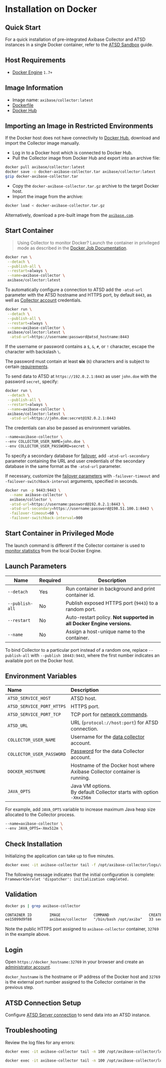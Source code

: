 # Installation on Docker

## Quick Start

For a quick installation of pre-integrated Axibase Collector and ATSD instances in a single Docker container, refer to the [ATSD Sandbox](https://github.com/axibase/dockers/tree/atsd-sandbox#overview) guide.

## Host Requirements

* [Docker Engine](https://docs.docker.com/engine/installation/) `1.7+`

## Image Information

* Image name: `axibase/collector:latest`
* [Dockerfile](https://github.com/axibase/docker-axibase-collector/blob/master/Dockerfile)
* [Docker Hub](https://hub.docker.com/r/axibase/collector/)

## Importing an Image in Restricted Environments

If the Docker host does not have connectivity to [Docker Hub](https://hub.docker.com), download and import the Collector image manually.

* Log in to a Docker host which is connected to Docker Hub.
* Pull the Collector image from Docker Hub and export into an archive file:

```sh
docker pull axibase/collector:latest
docker save -o docker-axibase-collector.tar axibase/collector:latest
gzip docker-axibase-collector.tar
```

* Copy the `docker-axibase-collector.tar.gz` archive to the target Docker host.
* Import the image from the archive:

```sh
docker load < docker-axibase-collector.tar.gz
```

Alternatively, download a pre-built image from the [`axibase.com`](https://axibase.com/public/docker-axibase-collector.tar.gz).

## Start Container

> Using Collector to monitor Docker? Launch the container in privileged mode as described in the [Docker Job Documentation](./jobs/docker.md#local-installation).

```sh
docker run \
 --detach \
 --publish-all \
 --restart=always \
 --name=axibase-collector \
 axibase/collector:latest
```

To automatically configure a connection to ATSD add the `-atsd-url` parameter with the ATSD hostname and HTTPS port, by default `8443`, as well as [Collector account](https://axibase.com/docs/atsd/administration/collector-account.html) credentials.

```sh
docker run \
 --detach \
 --publish-all \
 --restart=always \
 --name=axibase-collector \
 axibase/collector:latest \
  -atsd-url=https://username:password@atsd_hostname:8443
```

If the username or password contains a `$`, `&`, `#`, or `!` character, escape the character with backslash `\`.

The password must contain at least **six** (`6`) characters and is subject to certain [requirements](https://axibase.com/docs/atsd/administration/user-authentication.html#password-requirements).

To send data to ATSD at `https://192.0.2.1:8443` as user `john.doe` with the password `secret`, specify:

```sh
docker run \
 --detach \
 --publish-all \
 --restart=always \
 --name=axibase-collector \
 axibase/collector:latest \
  -atsd-url=https://john.doe:secret@192.0.2.1:8443
```

The credentials can also be passed as environment variables.

```sh
--name=axibase-collector \
--env COLLECTOR_USER_NAME=john.doe \
--env COLLECTOR_USER_PASSWORD=secret \
```

To specify a secondary database for [failover](./atsd-server-connection.md#failover), add `-atsd-url-secondary` parameter containing the URL and user credentials of the secondary database in the same format as the `-atsd-url` parameter.

If necessary, customize the [failover parameters](./atsd-server-connection.md#failover-parameters) with `-failover-timeout` and `-failover-switchback-interval` arguments, specified in seconds.

```bash
docker run -p 9443:9443 \
  --name axibase-collector \
  axibase/collector \
  -atsd-url=https://username:password@192.0.2.1:8443 \
  -atsd-url-secondary=https://username:password@198.51.100.1:8443 \
  -failover-timeout=60 \
  -failover-switchback-interval=900
```

## Start Container in Privileged Mode

The launch command is different if the Collector container is used to [monitor statistics](./jobs/docker.md#local-installation) from the local Docker Engine.

## Launch Parameters

**Name** | **Required** | **Description**
----- | ----- | -----
`--detach` | Yes | Run container in background and print container id.
`--publish-all` | No | Publish exposed HTTPS port (`9443`) to a random port.
`--restart` | No | Auto-restart policy. **Not supported in all Docker Engine versions.**
`--name` | No | Assign a host-unique name to the container.

To bind Collector to a particular port instead of a random one, replace `--publish-all` with `--publish 10443:9443`, where the first number indicates an available port on the Docker host.

## Environment Variables

| **Name** | **Description** |
|:---|:---|
|`ATSD_SERVICE_HOST` | ATSD host. |
|`ATSD_SERVICE_PORT_HTTPS` | HTTPS port. |
|`ATSD_SERVICE_PORT_TCP` | TCP port for [network commands](https://axibase.com/docs/atsd/api/network/). |
|`ATSD_URL` | URL (`protocol://host:port`) for ATSD connection.|
|`COLLECTOR_USER_NAME` | Username for the [data collector](https://axibase.com/docs/atsd/administration/collector-rw-account.html) account. |
|`COLLECTOR_USER_PASSWORD` | [Password](https://axibase.com/docs/atsd/administration/user-authentication.html#password-requirements) for the data Collector account.|
|`DOCKER_HOSTNAME` | Hostname of the Docker host where Axibase Collector container is running.|
|`JAVA_OPTS` | Java VM options.<br/>By default Collector starts with option `-Xmx256m` |

For example, add `JAVA_OPTS` variable to increase maximum Java heap size allocated to the Collector process.

```sh
--name=axibase-collector \
--env JAVA_OPTS=-Xmx512m \
```

## Check Installation

Initializing the application can take up to five minutes.

```sh
docker exec -it axibase-collector tail -f /opt/axibase-collector/logs/axibase-collector.log
```

The following message indicates that the initial configuration is complete: `FrameworkServlet 'dispatcher': initialization completed.`

## Validation

```sh
docker ps | grep axibase-collector
```

```txt
CONTAINER ID        IMAGE               COMMAND                  CREATED             STATUS              PORTS                     NAMES
ee15099d9f88        axibase/collector   "/bin/bash /opt/axiba"   33 seconds ago      Up 32 seconds       0.0.0.0:32769->9443/tcp   axibase-collector
```

Note the public HTTPS port assigned to `axibase-collector` container, `32769` in the example above.

## Login

Open `https://docker_hostname:32769` in your browser and create an [administrator account](./configure-administrator-account.md).

`docker_hostname` is the hostname or IP address of the Docker host and `32769` is the external port number assigned to the Collector container in the previous step.

## ATSD Connection Setup

Configure [ATSD Server connection](./atsd-server-connection.md) to send data into an ATSD instance.

## Troubleshooting

Review the log files for any errors:

```sh
docker exec -it axibase-collector tail -n 100 /opt/axibase-collector/logs/axibase-collector.log
```

```sh
docker exec -it axibase-collector tail -n 100 /opt/axibase-collector/logs/err-collector.log
```
